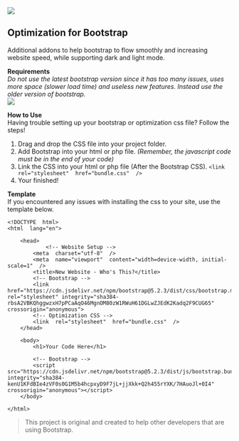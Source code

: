 [![](https://img.shields.io/badge/Download-111?logo=Visual-Studio-Code&style=for-the-badge)](https://github.com/snhossain/bootstrapoptimization/archive/refs/heads/v1.0.0.zip)
## Optimization for Bootstrap
Additional addons to help bootstrap to flow smoothly and increasing website speed, while supporting dark and light mode.<br>

**Requirements**<br>
*Do not use the latest bootstrap version since it has too many issues, uses more space (slower load time) and useless new features. Instead use the older version of bootstrap.*<br>
[![](https://img.shields.io/badge/v5.2.3-Download-blue?logo=cloudbees&logoColor=white&style=flat)]([https://github.com/snhossain/bootstrapoptimization/archive/refs/heads/v1.0.0.zip](https://github.com/nyc-nahid/bootstrapoptimization/releases/))

**How to Use**<br>
Having trouble setting up your bootstrap or optimization css file? Follow the steps!

1. Drag and drop the CSS file into your project folder.
2. Add Bootstrap into your html or php file. *(Remember, the javascript code must be in the end of your code)*
3. Link the CSS into your html or php file (After the Bootstrap CSS).
 `<link  rel="stylesheet"  href="bundle.css"  />`
 4. Your finished!


**Template**<br>
If you encountered any issues with installing the css to your site, use the template below.

    <!DOCTYPE  html>
    <html  lang="en">

	    <head>
	            <!-- Website Setup -->
		    <meta  charset="utf-8"  />
		    <meta  name="viewport"  content="width=device-width, initial-scale=1"  />
		    <title>New Website - Who's This?</title>
		    <!-- Bootstrap -->
		    <link href="https://cdn.jsdelivr.net/npm/bootstrap@5.2.3/dist/css/bootstrap.min.css" rel="stylesheet" integrity="sha384-rbsA2VBKQhggwzxH7pPCaAqO46MgnOM80zW1RWuH61DGLwZJEdK2Kadq2F9CUG65" crossorigin="anonymous">
		    <!-- Optimization CSS -->
		    <link  rel="stylesheet"  href="bundle.css"  />
        </head>
    
	    <body>
		    <h1>Your Code Here</h1>

		    <!-- Bootstrap -->
		    <script src="https://cdn.jsdelivr.net/npm/bootstrap@5.2.3/dist/js/bootstrap.bundle.min.js" integrity="sha384-kenU1KFdBIe4zVF0s0G1M5b4hcpxyD9F7jL+jjXkk+Q2h455rYXK/7HAuoJl+0I4" crossorigin="anonymous"></script>
	    </body>

    </html>

> This project is original and created to help other developers that are using Bootstrap.

